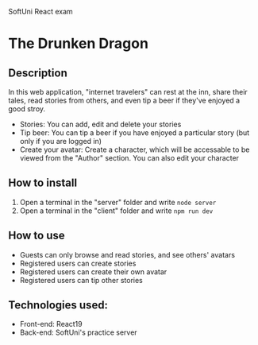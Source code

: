 SoftUni React exam

# The Drunken Dragon

## Description

In this web application, "internet travelers" can rest at the inn, share their tales, read stories from others, and even tip a beer if they've enjoyed a good stroy.

  - Stories: You can add, edit and delete your stories
  - Tip beer: You can tip a beer if you have enjoyed a particular story (but only if you are logged in)
  - Create your avatar: Create a character, which will be accessable to be viewed from the "Author" section. You can also edit your character

## How to install

  1. Open a terminal in the "server" folder and write `node server`
  2. Open a terminal in the "client" folder and write `npm run dev`

## How to use

  - Guests can only browse and read stories, and see others' avatars
  - Registered users can create stories
  - Registered users can create their own avatar
  - Registered users can tip other stories

## Technologies used:

  - Front-end: React19
  - Back-end: SoftUni's practice server
